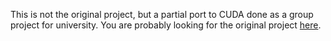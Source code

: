 This is not the original project, but a partial port to CUDA done as a group project for university. You are probably looking for the original project [here](https://github.com/tuda-parallel/RELeARN).
